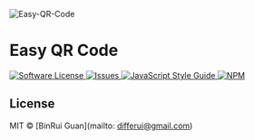 ![Easy-QR-Code](https://user-images.githubusercontent.com/3120588/30247348-1226c4c0-9645-11e7-98ee-8031fec10909.png "Easy QR Code")

# Easy QR Code

<p>
    <a href="LICENSE">
        <img src="https://img.shields.io/badge/license-MIT-brightgreen.svg" alt="Software License" />
    </a>
    <a href="https://github.com/differui/easy-qr-code/issues">
        <img src="https://img.shields.io/github/issues/differui/easy-qr-code.svg" alt="Issues" />
    </a>
    <a href="http://standardjs.com/">
        <img src="https://img.shields.io/badge/code%20style-standard-brightgreen.svg" alt="JavaScript Style Guide" />
    </ahttp->
    <a href="https://npmjs.org/package/easy-qr-code">
        <img src="https://img.shields.io/npm/v/easy-qr-code.svg?style=flat-squar" alt="NPM" />
    </a>
</p>

## License

MIT &copy; [BinRui Guan](mailto: differui@gmail.com)




